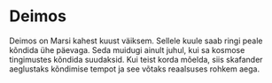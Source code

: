 # Deimos

Deimos on Marsi kahest kuust väiksem. Sellele kuule saab ringi peale kõndida ühe
päevaga. Seda muidugi ainult juhul, kui sa kosmose tingimustes kõndida
suudaksid. Kui teist korda mõelda, siis skafander aeglustaks kõndimise tempot ja
see võtaks reaalsuses rohkem aega.
